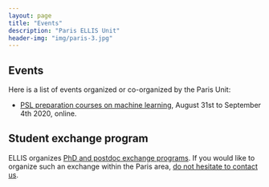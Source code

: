 ```yaml
---
layout: page
title: "Events"
description: "Paris ELLIS Unit"
header-img: "img/paris-3.jpg"
---
```


Events
---

Here is a list of events organized or co-organized by the Paris Unit:

- [PSL preparation courses on machine learning](https://data-psl.github.io/preparatory-week/), August 31st to September 4th 2020, online.



Student exchange program
---

ELLIS organizes [PhD and postdoc exchange programs](https://ellis.eu/phd-postdoc). If you would like to organize such an exchange within the Paris area, [do not hesitate to contact us](mailto:gabriel.peyre@ens.fr).
